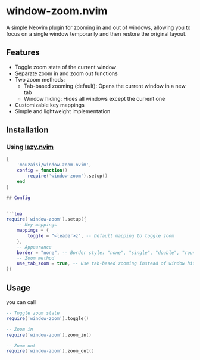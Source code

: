 # window-zoom.nvim

A simple Neovim plugin for zooming in and out of windows, allowing you to focus on a single window temporarily and then restore the original layout.

## Features

- Toggle zoom state of the current window
- Separate zoom in and zoom out functions
- Two zoom methods:
  - Tab-based zooming (default): Opens the current window in a new tab
  - Window hiding: Hides all windows except the current one
- Customizable key mappings
- Simple and lightweight implementation

## Installation

### Using [lazy.nvim](https://github.com/folke/lazy.nvim)

```lua
{
    'mouzaisi/window-zoom.nvim',
    config = function()
        require('window-zoom').setup()
    end
}

## Config


```lua
require('window-zoom').setup({
    -- Key mappings
    mappings = {
        toggle = "<leader>z", -- Default mapping to toggle zoom
    },
    -- Appearance
    border = "none", -- Border style: "none", "single", "double", "rounded", "solid", "shadow"
    -- Zoom method
    use_tab_zoom = true, -- Use tab-based zooming instead of window hiding
})
```

## Usage

you can call

```lua
-- Toggle zoom state
require('window-zoom').toggle()

-- Zoom in
require('window-zoom').zoom_in()

-- Zoom out
require('window-zoom').zoom_out()
```
